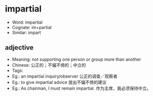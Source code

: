 # impartial

- Word: impartial
- Cognate: im+partial
- Similar: impart

## adjective

- Meaning: not supporting one person or group more than another
- Chinese: 公正的；不偏不倚的；中立的
- Tags: 
- Eg.: an impartial inquiry/observer 公正的调查╱观察者
- Eg.: to give impartial advice 提出不偏不倚的建议
- Eg.: As chairman, I must remain impartial. 作为主席，我必须保持中立。

